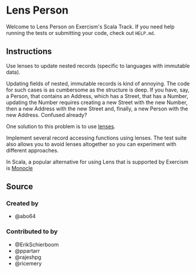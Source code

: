 # Lens Person

Welcome to Lens Person on Exercism's Scala Track.
If you need help running the tests or submitting your code, check out `HELP.md`.

## Instructions

Use lenses to update nested records (specific to languages with immutable data).

Updating fields of nested, immutable records is kind of annoying.
The code for such cases is as cumbersome as the structure is deep.
If you have, say, a Person, that contains an Address, which has a Street, that has a Number, updating the Number requires creating a new Street with the new Number, then a new Address with the new Street and, finally, a new Person with the new Address.
Confused already?

One solution to this problem is to use [lenses][lenses].

Implement several record accessing functions using lenses.
The test suite also allows you to avoid lenses altogether so you can experiment with different approaches.

[lenses]: https://en.wikibooks.org/wiki/Haskell/Lenses_and_functional_references

In Scala, a popular alternative for using Lens that is supported
by Exercism is [Monocle](https://www.optics.dev/Monocle/)

## Source

### Created by

- @abo64

### Contributed to by

- @ErikSchierboom
- @ppartarr
- @rajeshpg
- @ricemery